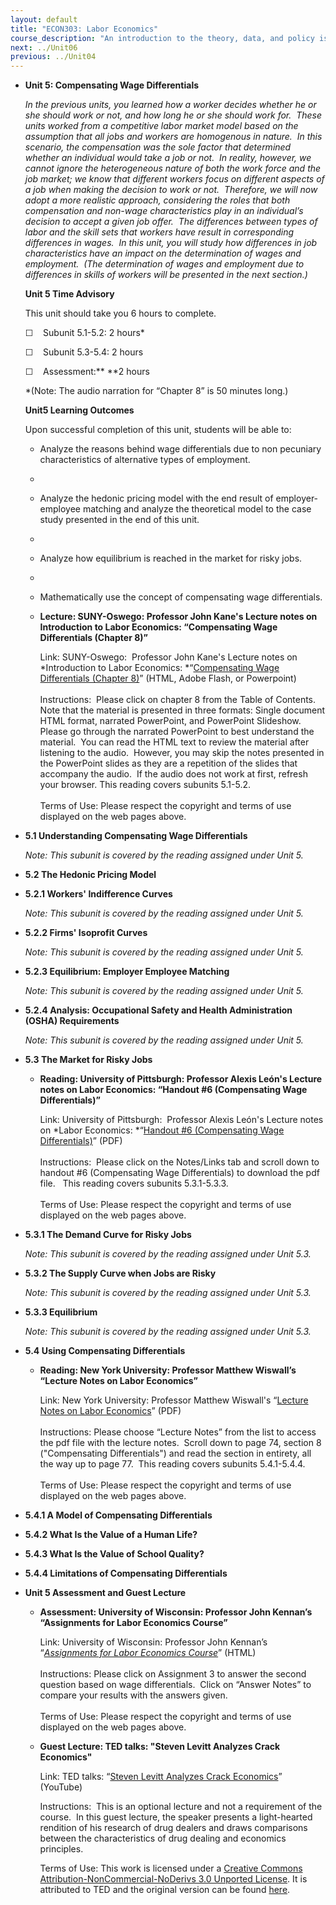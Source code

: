 ```yaml
---
layout: default
title: "ECON303: Labor Economics"
course_description: "An introduction to the theory, data, and policy issues related to labor markets as well as empirical analysis of labor market outcomes. Topics include: compensating wage differentials, labor mobility, unions, unemployment, human capital investments, and discrimination."
next: ../Unit06
previous: ../Unit04
---
```

-   **Unit 5: Compensating Wage Differentials**  

    *In the previous units, you learned how a worker decides whether he
    or she should work or not, and how long he or she should work for.
     These units worked from a competitive labor market model based on
    the assumption that all jobs and workers are homogenous in nature.
     In this scenario, the compensation was the sole factor that
    determined whether an individual would take a job or not.  In
    reality, however, we cannot ignore the heterogeneous nature of both
    the work force and the job market; we know that different workers
    focus on different aspects of a job when making the decision to work
    or not.  Therefore, we will now adopt a more realistic approach,
    considering the roles that both compensation and non-wage
    characteristics play in an individual’s decision to accept a given
    job offer.  The differences between types of labor and the skill
    sets that workers have result in corresponding differences in
    wages.  In this unit, you will study how differences in job
    characteristics have an impact on the determination of wages and
    employment.  (The determination of wages and employment due to
    differences in skills of workers will be presented in the next
    section.)*

    **Unit 5 Time Advisory**  

    This unit should take you 6 hours to complete.

    ☐    Subunit 5.1-5.2: 2 hours\*   
       
     ☐    Subunit 5.3-5.4: 2 hours  
       
     ☐    Assessment:** **2 hours  
       
     \*(Note: The audio narration for “Chapter 8” is 50 minutes long.)

    **Unit5 Learning Outcomes**  

    Upon successful completion of this unit, students will be able to:

    -   Analyze the reasons behind wage differentials due to non
        pecuniary characteristics of alternative types of employment.
    -     
    -   Analyze the hedonic pricing model with the end result of
        employer-employee matching and analyze the theoretical model to
        the case study presented in the end of this unit.
    -     
    -   Analyze how equilibrium is reached in the market for risky jobs.
    -     
    -   Mathematically use the concept of compensating wage
        differentials.

    -   **Lecture: SUNY-Oswego: Professor John Kane's Lecture notes on
        Introduction to Labor Economics: “Compensating Wage
        Differentials (Chapter 8)”**

        Link: SUNY-Oswego:  Professor John Kane's Lecture notes on
        *Introduction to Labor Economics: *“[Compensating Wage
        Differentials (Chapter
        8)](http://www.oswego.edu/~kane/eco350.htm)” (HTML, Adobe Flash,
        or Powerpoint)  
            
         Instructions:  Please click on chapter 8 from the Table of
        Contents.  Note that the material is presented in three formats:
        Single document HTML format, narrated PowerPoint, and PowerPoint
        Slideshow.  Please go through the narrated PowerPoint to best
        understand the material.  You can read the HTML text to review
        the material after listening to the audio.  However, you may
        skip the notes presented in the PowerPoint slides as they are a
        repetition of the slides that accompany the audio.  If the audio
        does not work at first, refresh your browser. This reading
        covers subunits 5.1-5.2.  
            
         Terms of Use: Please respect the copyright and terms of use
        displayed on the web pages above.

-   **5.1 Understanding Compensating Wage Differentials**  

    *Note: This subunit is covered by the reading assigned under Unit
    5.*

-   **5.2 The Hedonic Pricing Model**  
-   **5.2.1 Workers' Indifference Curves**  

    *Note: This subunit is covered by the reading assigned under Unit
    5.*

-   **5.2.2 Firms' Isoprofit Curves**  

    *Note: This subunit is covered by the reading assigned under Unit
    5.*

-   **5.2.3 Equilibrium: Employer Employee Matching**  

    *Note: This subunit is covered by the reading assigned under Unit
    5.*

-   **5.2.4 Analysis: Occupational Safety and Health Administration
    (OSHA) Requirements**  

    *Note: This subunit is covered by the reading assigned under Unit
    5.*

-   **5.3 The Market for Risky Jobs**  
    -   **Reading: University of Pittsburgh: Professor Alexis León's
        Lecture notes on Labor Economics: “Handout \#6 (Compensating
        Wage Differentials)”**

        Link: University of Pittsburgh:  Professor Alexis León's Lecture
        notes on *Labor Economics: *“[Handout \#6 (Compensating Wage
        Differentials)](http://www.econ.pitt.edu/courses/coursepage.php?cid=152)”
        (PDF)  
            
         Instructions:  Please click on the Notes/Links tab and scroll
        down to handout \#6 (Compensating Wage Differentials) to
        download the pdf file.   This reading covers subunits
        5.3.1-5.3.3.  
            
         Terms of Use: Please respect the copyright and terms of use
        displayed on the web pages above.

-   **5.3.1 The Demand Curve for Risky Jobs**  

    *Note: This subunit is covered by the reading assigned under Unit
    5.3.*

-   **5.3.2 The Supply Curve when Jobs are Risky**  

    *Note: This subunit is covered by the reading assigned under Unit
    5.3.*

-   **5.3.3 Equilibrium**  

    *Note: This subunit is covered by the reading assigned under Unit
    5.3.*

-   **5.4 Using Compensating Differentials**  
    -   **Reading: New York University: Professor Matthew Wiswall’s
        “Lecture Notes on Labor Economics”**

        Link: New York University: Professor Matthew Wiswall's “[Lecture
        Notes on Labor
        Economics](https://sites.google.com/site/mattwiswall/teaching)”
        (PDF)  
            
         Instructions: Please choose “Lecture Notes” from the list to
        access the pdf file with the lecture notes.  Scroll down to page
        74, section 8 ("Compensating Differentials") and read the
        section in entirety, all the way up to page 77.  This reading
        covers subunits 5.4.1-5.4.4.  
            
         Terms of Use: Please respect the copyright and terms of use
        displayed on the web pages above.

-   **5.4.1 A Model of Compensating Differentials**  
-   **5.4.2 What Is the Value of a Human Life?**  
-   **5.4.3 What Is the Value of School Quality?**  
-   **5.4.4 Limitations of Compensating Differentials**  
-   **Unit 5 Assessment and Guest Lecture**  
    -   **Assessment: University of Wisconsin: Professor John Kennan’s
        “Assignments for Labor Economics Course”**

        Link: University of Wisconsin: Professor John Kennan’s
        “[*Assignments for Labor Economics
        Course*](http://www.ssc.wisc.edu/~jkennan/teaching/a450_.htm)”
        (HTML)  
            
         Instructions: Please click on Assignment 3 to answer the second
        question based on wage differentials.  Click on “Answer Notes”
        to compare your results with the answers given.  
            
         Terms of Use: Please respect the copyright and terms of use
        displayed on the web pages above.

    -   **Guest Lecture: TED talks: "Steven Levitt Analyzes Crack
        Economics"**

        Link: TED talks: “[Steven Levitt Analyzes Crack
        Economics](http://www.youtube.com/watch?v=8ziW9f7tYHE)”
        (YouTube)  
           
         Instructions:  This is an optional lecture and not a
        requirement of the course.  In this guest lecture, the speaker
        presents a light-hearted rendition of his research of drug
        dealers and draws comparisons between the characteristics of
        drug dealing and economics principles.  
           
         Terms of Use: This work is licensed under a [Creative Commons
        Attribution-NonCommercial-NoDerivs 3.0 Unported
        License](http://creativecommons.org/licenses/by-nc-nd/3.0/). It
        is attributed to TED and the original version can be
        found [here](http://www.ted.com/talks/lang/eng/steven_levitt_analyzes_crack_economics.html).
